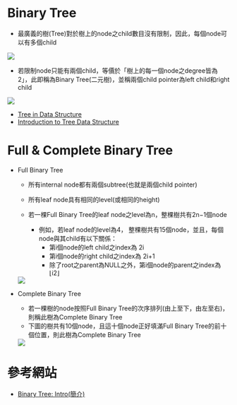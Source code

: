 # Binary Tree
  * 最廣義的樹(Tree)對於樹上的node之child數目沒有限制，因此，每個node可以有多個child
  
  <img src="https://github.com/alrightchiu/SecondRound/blob/master/content/Algorithms%20and%20Data%20Structures/Tree%20series/BinaryTree_fig/Intro/f1.png?raw=true">
  
  * 若限制node只能有兩個child，等價於「樹上的每一個node之degree皆為2」，此即稱為Binary Tree(二元樹)，並稱兩個child pointer為left child和right child
  
  <img src="https://github.com/alrightchiu/SecondRound/blob/master/content/Algorithms%20and%20Data%20Structures/Tree%20series/BinaryTree_fig/Intro/f2.png?raw=true">
  
  * [Tree in Data Structure](https://www.tutorialride.com/data-structures/trees-in-data-structure.htm)
  * [Introduction to Tree Data Structure](https://www.youtube.com/watch?v=ikPPdBDZnz4#action=share)
# Full & Complete Binary Tree
  * Full Binary Tree
    * 所有internal node都有兩個subtree(也就是兩個child pointer)
    * 所有leaf node具有相同的level(或相同的height)
    
    * 若一棵Full Binary Tree的leaf node之level為n，整棵樹共有2n−1個node
      * 例如，若leaf node的level為4， 整棵樹共有15個node，並且，每個node與其child有以下關係：
          * 第i個node的left child之index為 2i
          * 第i個node的right child之index為 2i+1
          * 除了root之parent為NULL之外，第i個node的parent之index為 ⌊i2⌋

    <img src="https://github.com/alrightchiu/SecondRound/blob/master/content/Algorithms%20and%20Data%20Structures/Tree%20series/BinaryTree_fig/Intro/f3.png?raw=true">

  * Complete Binary Tree
    * 若一棵樹的node按照Full Binary Tree的次序排列(由上至下，由左至右)，則稱此樹為Complete Binary Tree
    * 下圖的樹共有10個node，且這十個node正好填滿Full Binary Tree的前十個位置，則此樹為Complete Binary Tree
    
    <img src="https://github.com/alrightchiu/SecondRound/blob/master/content/Algorithms%20and%20Data%20Structures/Tree%20series/BinaryTree_fig/Intro/f4.png?raw=true">

# 參考網站
  * [Binary Tree: Intro(簡介)](http://alrightchiu.github.io/SecondRound/binary-tree-introjian-jie.html)
